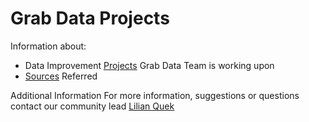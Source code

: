# Grab Data Projects

Information about:
 - Data Improvement [Projects](https://github.com/osmlab/grabdata) Grab Data Team is working upon
 - [Sources](https://github.com/osmlab/grabdata) Referred

Additional Information
For more information, suggestions or questions contact our community lead [Lilian Quek](lilian.quek@grab.com)
